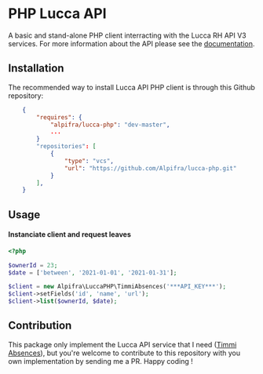 # PHP Lucca API

A basic and stand-alone PHP client interracting with the Lucca RH API V3 services.
For more information about the API please see the [documentation](https://developers.lucca.fr/docs/lucca-legacyapi/ZG9jOjM3OTk0NDk5-getting-started).

## Installation

The recommended way to install Lucca API PHP client is through this Github repository:

```json
    {
        "requires": {
            "alpifra/lucca-php": "dev-master",
            ...
        }
        "repositories": [
            {
                "type": "vcs",
                "url": "https://github.com/Alpifra/lucca-php.git"
            }
        ],
    }
```

## Usage

#### Instanciate client and request leaves

```php
<?php

$ownerId = 23;
$date = ['between', '2021-01-01', '2021-01-31'];

$client = new Alpifra\LuccaPHP\TimmiAbsences('***API_KEY***');
$client->setFields('id', 'name', 'url');
$client->list($ownerId, $date);
```

## Contribution

This package only implement the Lucca API service that I need ([Timmi Absences](https://developers.lucca.fr/docs/lucca-legacyapi/2713ebbef0217-timmi-absences-api)), but you're welcome to contribute to this repository with you own implementation by sending me a PR. Happy coding !